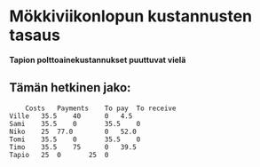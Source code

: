 # Mökkiviikonlopun kustannusten tasaus

**Tapion polttoainekustannukset puuttuvat vielä**

## Tämän hetkinen jako:
```
	Costs	Payments	To pay	To receive
Ville	35.5	40		0	4.5
Sami	35.5	0		35.5	0
Niko	25	77.0		0	52.0
Tomi	35.5	0		35.5	0
Timo	35.5	75		0	39.5
Tapio	25	0		25	0
```

